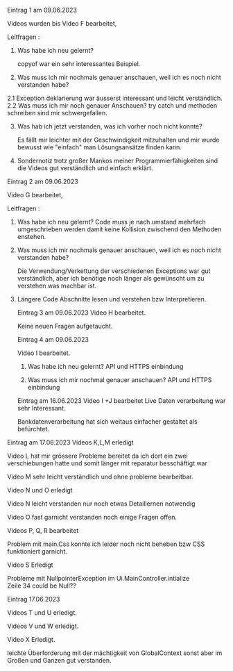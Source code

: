 Eintrag 1 am 09.06.2023

Videos wurden bis Video F bearbeitet,

Leitfragen :

1. Was habe ich neu gelernt?

    copyof war ein sehr interessantes Beispiel.

2.  Was muss ich mir nochmals genauer anschauen,
    weil ich es noch nicht verstanden habe?

2.1 Exception deklarierung war äusserst
    interessant und leicht verständlich.
2.2 Was muss ich mir noch genauer Anschauen?
    try catch und methoden schreiben sind 
    mir schwergefallen.

3. Was hab ich jetzt verstanden, was ich
    vorher noch nicht konnte?
    
    Es fällt mir leichter mit der Geschwindigkeit
    mitzuhalten und mir wurde bewusst wie
    "einfach" man Lösungsansätze finden kann.

4. Sondernotiz 
    trotz großer Mankos meiner
    Programmierfähigkeiten sind die 
    Videos gut verständlich und 
    einfach erklärt.

 Eintrag 2 am 09.06.2023

Video G bearbeitet,

Leitfragen :

1. Was habe ich neu gelernt?
    Code muss je nach umstand mehrfach 
    umgeschrieben werden damit keine
    Kollision zwischend den Methoden
    enstehen.

2.  Was muss ich mir nochmals genauer anschauen,
    weil ich es noch nicht verstanden habe?

    Die Verwendung/Verkettung der verschiedenen 
    Exceptions war gut verständlich, 
    aber ich benötige noch länger als 
    gewünscht um zu verstehen was machbar ist.

3. Längere Code Abschnitte lesen und
    verstehen bzw Interpretieren.


    Eintrag 3 am 09.06.2023
    Video H bearbeitet.

    Keine neuen Fragen aufgetaucht.


    Eintrag 4 am 09.06.2023

    Video I bearbeitet.

    1. Was habe ich neu gelernt?
        API und HTTPS einbindung

    2. Was muss ich mir nochmal
    genauer anschauen?
    API und HTTPS einbindung 


    Eintrag am 16.06.2023
    Video I +J bearbeitet
    Live Daten verarbeitung war sehr 
    Interessant.

    Bankdatenverarbeitung hat sich 
    weitaus einfacher gestaltet als
    befürchtet.


Eintrag am 17.06.2023
Videos K,L,M erledigt

Video L hat mir grössere Probleme
bereitet da ich dort ein zwei verschiebungen 
hatte und somit länger mit reparatur besschäftigt war

Video M 
sehr leicht verständlich und 
ohne probleme bearbeitbar.

Video N und O erledigt

Video N leicht verstanden nur
noch etwas Detaillernen notwendig

Video O fast garnicht verstanden 
noch einige Fragen offen.

Videos P, Q, R bearbeitet

Problem mit main.Css konnte ich leider 
noch nicht beheben bzw CSS funktioniert garnicht.


Video S Erledigt

Probleme mit NullpointerException 
im Ui.MainController.intialize  
Zeile 34 could be Null??

Eintrag 17.06.2023

Videos T und U erledigt.

Videos V und W erledigt.

Video X Erledigt.

leichte Überforderung mit der mächtigkeit 
von GlobalContext sonst aber im 
Großen und Ganzen gut verstanden.
